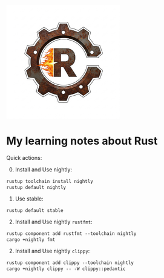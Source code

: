<img src="./logo-smaller.png" alt="Rust" width="300">

# My learning notes about Rust

Quick actions:

0. Install and Use nightly:

```
rustup toolchain install nightly
rustup default nightly
```

1. Use stable:

```
rustup default stable
```

2. Install and Use nightly `rustfmt`:

```
rustup component add rustfmt --toolchain nightly
cargo +nightly fmt
```

2. Install and Use nightly `clippy`:

```
rustup component add clippy --toolchain nightly
cargo +nightly clippy -- -W clippy::pedantic
```
